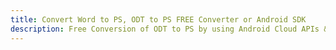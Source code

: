 ---title: Convert Word to PS, ODT to PS FREE Converter or Android SDKdescription: Free Conversion of ODT to PS by using Android Cloud APIs & SDKs. Also Create, Edit & Render Microsoft Word & OpenOffice documents in the Cloud.---
